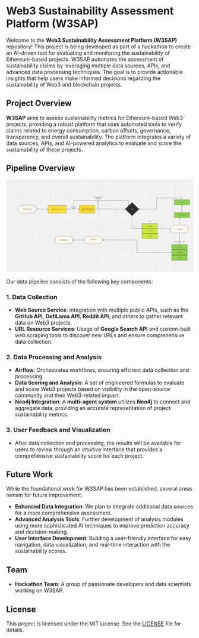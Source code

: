 # Web3 Sustainability Assessment Platform (W3SAP)

Welcome to the **Web3 Sustainability Assessment Platform (W3SAP)** repository! This project is being developed as part of a hackathon to create an AI-driven tool for evaluating and monitoring the sustainability of Ethereum-based projects. W3SAP automates the assessment of sustainability claims by leveraging multiple data sources, APIs, and advanced data processing techniques. The goal is to provide actionable insights that help users make informed decisions regarding the sustainability of Web3 and blockchain projects.

## Project Overview

**W3SAP** aims to assess sustainability metrics for Ethereum-based Web3 projects, providing a robust platform that uses automated tools to verify claims related to energy consumption, carbon offsets, governance, transparency, and overall sustainability. The platform integrates a variety of data sources, APIs, and AI-powered analytics to evaluate and score the sustainability of these projects.

## Pipeline Overview

![Pipeline](asset.png)

Our data pipeline consists of the following key components:

### 1. **Data Collection**
   - **Web Source Service**: Integration with multiple public APIs, such as the **GitHub API**, **DefiLama API**, **Reddit API**, and others to gather relevant data on Web3 projects.
   - **URL Resource Services**: Usage of **Google Search API** and custom-built web scraping tools to discover new URLs and ensure comprehensive data collection.

### 2. **Data Processing and Analysis**
   - **Airflow**: Orchestrates workflows, ensuring efficient data collection and processing.
   - **Data Scoring and Analysis**: A set of engineered formulas to evaluate and score Web3 projects based on visibility in the open-source community and their Web3-related impact.
   - **Neo4j Integration**: A **multi-agent system** utilizes **Neo4j** to connect and aggregate data, providing an accurate representation of project sustainability metrics.

### 3. **User Feedback and Visualization**
   - After data collection and processing, the results will be available for users to review through an intuitive interface that provides a comprehensive sustainability score for each project.

## Future Work

While the foundational work for W3SAP has been established, several areas remain for future improvement:
- **Enhanced Data Integration**: We plan to integrate additional data sources for a more comprehensive assessment.
- **Advanced Analysis Tools**: Further development of analysis modules using more sophisticated AI techniques to improve prediction accuracy and decision-making.
- **User Interface Development**: Building a user-friendly interface for easy navigation, data visualization, and real-time interaction with the sustainability scores.

## Team

- **Hackathon Team**: A group of passionate developers and data scientists working on W3SAP.

## License

This project is licensed under the MIT License. See the [LICENSE](LICENSE) file for details.
